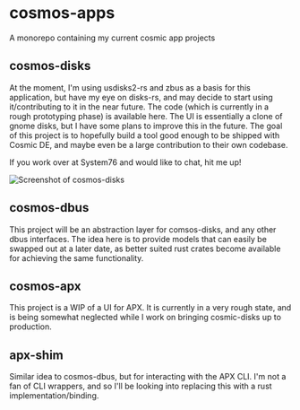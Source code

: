 # cosmos-apps
A monorepo containing my current cosmic app projects

## cosmos-disks
At the moment, I'm using usdisks2-rs and zbus as a basis for this application, but have my eye on disks-rs, and may decide to start using it/contributing to it in the near future.
The code (which is currently in a rough prototyping phase) is available here.  The UI is essentially a clone of gnome disks, but I have some plans to improve this in the future. 
The goal of this project is to hopefully build a tool good enough to be shipped with Cosmic DE, and maybe even be a large contribution to their own codebase. 

If you work over at System76 and would like to chat, hit me up!

![Screenshot of cosmos-disks](https://github.com/stoorps/cosmos-apps/blob/main/screenshots/cosmos-disks.png)


## cosmos-dbus
This project will be an abstraction layer for comsos-disks, and any other dbus interfaces. The idea here is to provide models that can easily be swapped out at a later date, as better suited rust crates become available for achieving the same functionality.


## cosmos-apx
This project is a WIP of a UI for APX. It is currently in a very rough state, and is being somewhat neglected while I work on bringing cosmic-disks up to production.

## apx-shim
Similar idea to cosmos-dbus, but for interacting with the APX CLI. I'm not a fan of CLI wrappers, and so I'll be looking into replacing this with a rust implementation/binding. 

